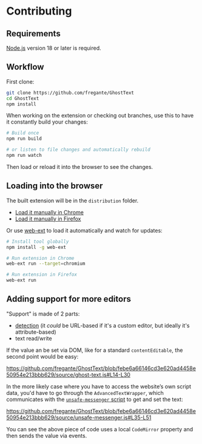# Contributing

## Requirements

[Node.js](https://nodejs.org/en/download/) version 18 or later is required.

## Workflow

First clone:

```sh
git clone https://github.com/fregante/GhostText
cd GhostText
npm install
```

When working on the extension or checking out branches, use this to have it constantly build your changes:

```sh
# Build once
npm run build

# or listen to file changes and automatically rebuild
npm run watch
```

Then load or reload it into the browser to see the changes.

## Loading into the browser

The built extension will be in the `distribution` folder.

- [Load it manually in Chrome](https://www.smashingmagazine.com/2017/04/browser-extension-edge-chrome-firefox-opera-brave-vivaldi/#google-chrome-opera-vivaldi)
- [Load it manually in Firefox](https://www.smashingmagazine.com/2017/04/browser-extension-edge-chrome-firefox-opera-brave-vivaldi/#mozilla-firefox)

Or use [web-ext](https://github.com/mozilla/web-ext) to load it automatically and watch for updates:

```sh
# Install tool globally
npm install -g web-ext
```

```sh
# Run extension in Chrome
web-ext run --target=chromium
```

```sh
# Run extension in Firefox
web-ext run
```

## Adding support for more editors

"Support" is made of 2 parts:

- [detection]([url](https://github.com/fregante/GhostText/blob/a3ac72db5c05edbe0d4e2cef70c1a4fd5cdfd11b/source/ghost-text.js#L71-L88)) (it _could_ be URL-based if it's a custom editor, but ideally it's attribute-based)
- text read/write

If the value an be set via DOM, like for a standard `contentEditable`, the second point would be easy:

https://github.com/fregante/GhostText/blob/febe6a66146cd3e620ad4458e50954e213bbb629/source/ghost-text.js#L14-L30

In the more likely case where you have to access the website’s own script data, you'd have to go through the `AdvancedTextWrapper`, which communicates with the [`unsafe-messenger` script](https://github.com/fregante/GhostText/blob/main/source/unsafe-messenger.js) to get and set the text:

https://github.com/fregante/GhostText/blob/febe6a66146cd3e620ad4458e50954e213bbb629/source/unsafe-messenger.js#L35-L51


You can see the above piece of code uses a local `CodeMirror` property and then sends the value via events.
